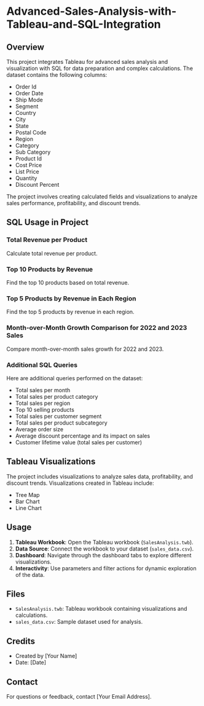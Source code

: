# Advanced-Sales-Analysis-with-Tableau-and-SQL-Integration


## Overview

This project integrates Tableau for advanced sales analysis and visualization with SQL for data preparation and complex calculations. The dataset contains the following columns:

- Order Id
- Order Date
- Ship Mode
- Segment
- Country
- City
- State
- Postal Code
- Region
- Category
- Sub Category
- Product Id
- Cost Price
- List Price
- Quantity
- Discount Percent

The project involves creating calculated fields and visualizations to analyze sales performance, profitability, and discount trends.

## SQL Usage in Project

### Total Revenue per Product

Calculate total revenue per product.

### Top 10 Products by Revenue

Find the top 10 products based on total revenue.

### Top 5 Products by Revenue in Each Region

Find the top 5 products by revenue in each region.

### Month-over-Month Growth Comparison for 2022 and 2023 Sales

Compare month-over-month sales growth for 2022 and 2023.

### Additional SQL Queries

Here are additional queries performed on the dataset:

- Total sales per month
- Total sales per product category
- Total sales per region
- Top 10 selling products
- Total sales per customer segment
- Total sales per product subcategory
- Average order size
- Average discount percentage and its impact on sales
- Customer lifetime value (total sales per customer)

## Tableau Visualizations

The project includes visualizations to analyze sales data, profitability, and discount trends. Visualizations created in Tableau include:

- Tree Map
- Bar Chart
- Line Chart

## Usage

1. **Tableau Workbook**: Open the Tableau workbook (`SalesAnalysis.twb`).
2. **Data Source**: Connect the workbook to your dataset (`sales_data.csv`).
3. **Dashboard**: Navigate through the dashboard tabs to explore different visualizations.
4. **Interactivity**: Use parameters and filter actions for dynamic exploration of the data.

## Files

- `SalesAnalysis.twb`: Tableau workbook containing visualizations and calculations.
- `sales_data.csv`: Sample dataset used for analysis.

## Credits

- Created by [Your Name]
- Date: [Date]

## Contact

For questions or feedback, contact [Your Email Address].
